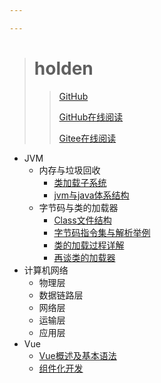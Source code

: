 ```yaml
---

---
```


> # holden
>
> 
>
>
> > [GitHub](https://github.com/holden-cpu/note "github")
> >
> > [GitHub在线阅读](https://holden-cpu.github.io/note/#/)
> >
> > [Gitee在线阅读](http://holdencpu.gitee.io/note)

- JVM
  - 内存与垃圾回收
    - [类加载子系统](jvm/内存与垃圾回收/类加载子系统.md)
    - [jvm与java体系结构](jvm/内存与垃圾回收/jvm与java体系结构.md)
  - 字节码与类的加载器
    - [Class文件结构](jvm/字节码与类的加载器/Class文件结构.md)
    - [字节码指令集与解析举例](jvm/字节码与类的加载器/字节码指令集与解析举例.md)
    - [类的加载过程详解](jvm/字节码与类的加载器/类的加载过程详解.md)
    - [再谈类的加载器](jvm/字节码与类的加载器/再谈类的加载器.md)
- 计算机网络
  - 物理层
  - 数据链路层
  - 网络层
  - 运输层
  - 应用层
- Vue
  - [Vue概述及基本语法](Vue/Vue概述及基本语法.md)
  - [组件化开发](Vue/组件化开发.md)








